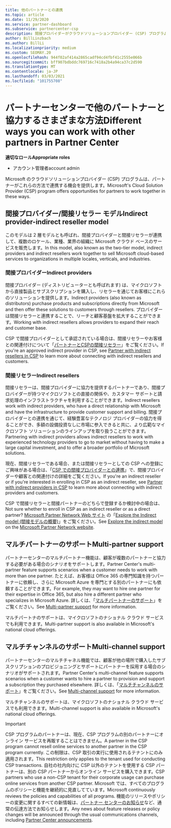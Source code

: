 ```yaml
---
title: 他のパートナーとの連携
ms.topic: article
ms.date: 11/29/2020
ms.service: partner-dashboard
ms.subservice: partnercenter-csp
description: 間接プロバイダーがクラウドソリューションプロバイダー (CSP) プログラムで間接リセラーと提携し、どのロールが適切かを判断する方法について説明します。
author: BillLinzbach
ms.author: BillLi
ms.localizationpriority: medium
ms.custom: SEOMAY.20
ms.openlocfilehash: 944f02af414a2865cadf94cd4fbf41c2555e066b
ms.sourcegitcommit: bff907bdbddc769716c7418a2b4a94ca37c2d590
ms.translationtype: MT
ms.contentlocale: ja-JP
ms.lasthandoff: 03/03/2021
ms.locfileid: "101755708"
---
```

# <a name="different-ways-you-can-work-with-other-partners-in-partner-center"></a><span data-ttu-id="fcb9e-103">パートナーセンターで他のパートナーと協力するさまざまな方法</span><span class="sxs-lookup"><span data-stu-id="fcb9e-103">Different ways you can work with other partners in Partner Center</span></span>

<span data-ttu-id="fcb9e-104">**適切なロール**</span><span class="sxs-lookup"><span data-stu-id="fcb9e-104">**Appropriate roles**</span></span>

- <span data-ttu-id="fcb9e-105">アカウント管理者</span><span class="sxs-lookup"><span data-stu-id="fcb9e-105">account admin</span></span>

<span data-ttu-id="fcb9e-106">Microsoft のクラウドソリューションプロバイダー (CSP) プログラムは、パートナーがこれらの方法で連携する機会を提供します。</span><span class="sxs-lookup"><span data-stu-id="fcb9e-106">Microsoft's Cloud Solution Provider (CSP) program offers opportunities for partners to work together in these ways.</span></span>

## <a name="indirect-provider-indirect-reseller-model"></a><span data-ttu-id="fcb9e-107">間接プロバイダー/間接リセラー モデル</span><span class="sxs-lookup"><span data-stu-id="fcb9e-107">Indirect provider-indirect reseller model</span></span>

<span data-ttu-id="fcb9e-108">このモデルは 2 層モデルとも呼ばれ、間接プロバイダーと間接リセラーが連携して、複数のロケール、業種、業界の組織に Microsoft クラウド ベースのサービスを販売します。</span><span class="sxs-lookup"><span data-stu-id="fcb9e-108">In this model, also known as the two-tier model, indirect providers and indirect resellers work together to sell Microsoft cloud-based services to organizations in multiple locales, verticals, and industries.</span></span>

### <a name="indirect-providers"></a><span data-ttu-id="fcb9e-109">間接プロバイダー</span><span class="sxs-lookup"><span data-stu-id="fcb9e-109">Indirect providers</span></span>

<span data-ttu-id="fcb9e-110">間接プロバイダー (ディストリビューターとも呼ばれます) は、マイクロソフトから直接製品とサブスクリプションを購入し、リセラーを通じてお客様にこれらのソリューションを提供します。</span><span class="sxs-lookup"><span data-stu-id="fcb9e-110">Indirect providers (also known as distributors) purchase products and subscriptions directly from Microsoft and then offer these solutions to customers through resellers.</span></span> <span data-ttu-id="fcb9e-111">プロバイダーは間接リセラーと連携することで、リーチと顧客基盤を拡大することができます。</span><span class="sxs-lookup"><span data-stu-id="fcb9e-111">Working with indirect resellers allows providers to expand their reach and customer base.</span></span>

<span data-ttu-id="fcb9e-112">CSP で間接プロバイダーとして承認されている場合は、間接リセラーやお客様との関連付けについて「[パートナーとCSPの間接リセラー](indirect-provider-tasks-in-partner-center.md)」をご覧ください。</span><span class="sxs-lookup"><span data-stu-id="fcb9e-112">If you're an approved indirect provider in CSP, see [Partner with indirect resellers in CSP](indirect-provider-tasks-in-partner-center.md) to learn more about connecting with indirect resellers and customers.</span></span>

### <a name="indirect-resellers"></a><span data-ttu-id="fcb9e-113">間接リセラー</span><span class="sxs-lookup"><span data-stu-id="fcb9e-113">Indirect resellers</span></span>

<span data-ttu-id="fcb9e-114">間接リセラーは、間接プロバイダーに協力を提供するパートナーであり、間接プロバイダーが持つマイクロソフトとの直接の関係や、カスタマー サポートと請求処理のインフラストラクチャを利用することができます。</span><span class="sxs-lookup"><span data-stu-id="fcb9e-114">Indirect resellers work with indirect providers, who have a direct relationship with Microsoft and have the infrastructure to provide customer support and billing.</span></span> <span data-ttu-id="fcb9e-115">間接プロバイダーとの連携を通じて、経験豊富なテクノロジ プロバイダーの協力を得ることができ、多額の設備投資なしに市場に参入できると共に、より広範なマイクロソフト ソリューションのラインアップを取り扱うことができます。</span><span class="sxs-lookup"><span data-stu-id="fcb9e-115">Partnering with indirect providers allows indirect resellers to work with experienced technology providers to go to market without having to make a large capital investment, and to offer a broader portfolio of Microsoft solutions.</span></span>

<span data-ttu-id="fcb9e-116">現在、間接リセラーである場合、または間接リセラーとしての CSP への登録にご興味がある場合は、「[CSP での間接プロバイダーとの連携](indirect-reseller-tasks-in-partner-center.md)」で、間接プロバイダーや顧客との関連付けの詳細をご覧ください。</span><span class="sxs-lookup"><span data-stu-id="fcb9e-116">If you're an indirect reseller or if you're interested in enrolling in CSP as an indirect reseller, see [Partner with indirect providers in CSP](indirect-reseller-tasks-in-partner-center.md) to learn more about connecting with indirect providers and customers.</span></span>

<span data-ttu-id="fcb9e-117">CSP で間接リセラーと間接パートナーのどちらで登録するか検討中の場合は、</span><span class="sxs-lookup"><span data-stu-id="fcb9e-117">Not sure whether to enroll in CSP as an indirect reseller or as a direct partner?</span></span> <span data-ttu-id="fcb9e-118">[Microsoft Partner Network Web サイト](https://partner.microsoft.com) の「[Explore the Indirect model (間接モデルの概要)](https://partner.microsoft.com/cloud-solution-provider/indirect)」をご覧ください。</span><span class="sxs-lookup"><span data-stu-id="fcb9e-118">See [Explore the indirect model](https://partner.microsoft.com/cloud-solution-provider/indirect) on the [Microsoft Partner Network website](https://partner.microsoft.com).</span></span>

## <a name="multi-partner-support"></a><span data-ttu-id="fcb9e-119">マルチパートナーのサポート</span><span class="sxs-lookup"><span data-stu-id="fcb9e-119">Multi-partner support</span></span>

<span data-ttu-id="fcb9e-120">パートナーセンターのマルチパートナー機能は、顧客が複数のパートナーと協力する必要がある場合のシナリオをサポートします。</span><span class="sxs-lookup"><span data-stu-id="fcb9e-120">Partner Center's multi-partner feature supports scenarios when a customer needs to work with more than one partner.</span></span> <span data-ttu-id="fcb9e-121">たとえば、お客様は Office 365 の専門知識を持つパートナーに依頼し、さらに Microsoft Azure を専門とする別のパートナーにも依頼することができます。</span><span class="sxs-lookup"><span data-stu-id="fcb9e-121">For example, they may want to hire one partner for their expertise in Office 365, but also hire a different partner who specializes in Microsoft Azure.</span></span> <span data-ttu-id="fcb9e-122">詳しくは、「[マルチパートナーのサポート](multipartner.md)」をご覧ください。</span><span class="sxs-lookup"><span data-stu-id="fcb9e-122">See [Multi-partner support](multipartner.md) for more information.</span></span>

<span data-ttu-id="fcb9e-123">マルチパートナのサポートは、マイクロソフトのナショナル クラウド サービスでも利用できます。</span><span class="sxs-lookup"><span data-stu-id="fcb9e-123">Multi-partner support is also available in Microsoft's national cloud offerings.</span></span>

## <a name="multi-channel-support"></a><span data-ttu-id="fcb9e-124">マルチチャンネルのサポート</span><span class="sxs-lookup"><span data-stu-id="fcb9e-124">Multi-channel support</span></span>

<span data-ttu-id="fcb9e-125">パートナーセンターのマルチチャネル機能では、顧客が他の場所で購入したサブスクリプションのプロビジョニングとサポートにパートナーを採用する場合のシナリオがサポートされます。</span><span class="sxs-lookup"><span data-stu-id="fcb9e-125">Partner Center's multi-channel feature supports scenarios when a customer wants to hire a partner to provision and support a subscription they purchased elsewhere.</span></span> <span data-ttu-id="fcb9e-126">詳しくは、「[マルチチャンネルのサポート](multichannel.md)」をご覧ください。</span><span class="sxs-lookup"><span data-stu-id="fcb9e-126">See [Multi-channel support](multichannel.md) for more information.</span></span>

<span data-ttu-id="fcb9e-127">マルチチャンネルのサポートは、マイクロソフトのナショナル クラウド サービスでも利用できます。</span><span class="sxs-lookup"><span data-stu-id="fcb9e-127">Multi-channel support is also available in Microsoft's national cloud offerings.</span></span>

> [!IMPORTANT]  
> <span data-ttu-id="fcb9e-128">CSP プログラムのパートナーは、現在、CSP プログラムの別のパートナーにオンライン サービスを再販することはできません。</span><span class="sxs-lookup"><span data-stu-id="fcb9e-128">A partner in the CSP program cannot resell online services to another partner in the CSP program currently.</span></span> <span data-ttu-id="fcb9e-129">この制限は、CSP 取引の実行に使用されるテナントにのみ適用されます。</span><span class="sxs-lookup"><span data-stu-id="fcb9e-129">This restriction only applies to the tenant used for conducting CSP transactions.</span></span> <span data-ttu-id="fcb9e-130">自社の社内向けに CSP 以外のテナントを使用する CSP パートナーは、別の CSP パートナーからオンライン サービスを購入できます。</span><span class="sxs-lookup"><span data-stu-id="fcb9e-130">CSP partners who use a non-CSP tenant for their corporate usage can purchase online services from another CSP partner.</span></span> <span data-ttu-id="fcb9e-131">Microsoft では、すべてのプログラムのポリシーと機能を継続的に見直してています。</span><span class="sxs-lookup"><span data-stu-id="fcb9e-131">Microsoft continuously reviews the policies and capabilities of all programs.</span></span> <span data-ttu-id="fcb9e-132">機能のリリースやポリシーの変更に関するすべての新情報は、[パートナー センターのお知らせ](announcements/index.md)など、通常の伝達方法でお知らせします。</span><span class="sxs-lookup"><span data-stu-id="fcb9e-132">Any news about feature releases or policy changes will be announced through the usual communications channels, including [Partner Center announcements](announcements/index.md).</span></span>
